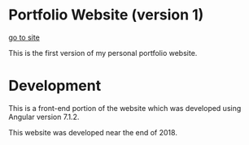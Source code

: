 # Portfolio Website (version 1)

[go to site](http://eugene-metlitski.com/portfolio-site-v1)

This is the first version of my personal portfolio
website.

# Development

This is a front-end portion of the website which was
developed using Angular version 7.1.2.

This website was developed near the end of 2018.